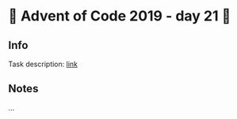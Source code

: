 # 🎄 Advent of Code 2019 - day 21 🎄

## Info

Task description: [link](https://adventofcode.com/2019/day/21)

## Notes

...